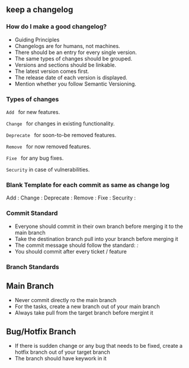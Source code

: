 

## keep a changelog

### How do I make a good changelog?

* Guiding Principles
* Changelogs are for humans, not machines.
* There should be an entry for every single version.
* The same types of changes should be grouped.
* Versions and sections should be linkable.
* The latest version comes first.
* The release date of each version is displayed.
* Mention whether you follow Semantic Versioning.

### Types of changes

```Add ``` for new features.

```Change ``` for changes in existing functionality.

```Deprecate ``` for soon-to-be removed features.

```Remove ``` for now removed features.

```Fixe ``` for any bug fixes.

```Security```  in case of vulnerabilities.


### Blank Template for each commit as same as change log

Add :
Change :
Deprecate :
Remove :
Fixe :
Security :


### Commit Standard

* Everyone should commit in their own branch before merging it to the main branch
* Take the destination branch pull into your branch before merging it
* The commit message should follow the standard: _<Ticket Number> : <Purpose of Commit>_
* You should commit after every ticket / feature


### Branch Standards

## Main Branch
* Never commit directly ro the main branch
* For the tasks, create a new branch out of your main branch
* Always take pull from the target branch before mergint it

## Bug/Hotfix Branch
* If there is sudden change or any bug that needs to be fixed, create a hotfix branch out of your target branch
* The branch should have <hotfix> keywork in it
